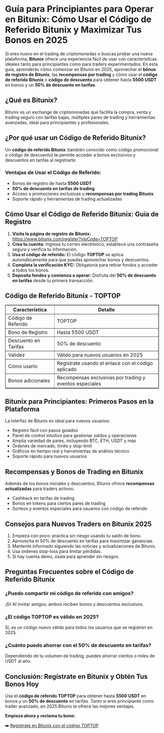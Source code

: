 <h1>Guía para Principiantes para Operar en Bitunix: Cómo Usar el Código de Referido Bitunix y Maximizar Tus Bonos en 2025</h1>
<p>Si eres nuevo en el trading de criptomonedas o buscas probar una nueva plataforma, <strong>Bitunix</strong> ofrece una experiencia fácil de usar con características ideales tanto para principiantes como para traders experimentados. En esta guía, aprenderás cómo comenzar en Bitunix en 2025, aprovechar el <strong>bônus de registro de Bitunix</strong>, las <strong>recompensas por trading</strong> y cómo usar el <strong>código de referido Bitunix</strong> o <strong>código de descuento</strong> para obtener hasta <strong>5500 USDT</strong> en bonos y un <strong>50% de descuento en tarifas</strong>.</p>

<h2>¿Qué es Bitunix?</h2>
<p>Bitunix es un exchange de criptomonedas que facilita la compra, venta y trading seguro con tarifas bajas, múltiples pares de trading y herramientas avanzadas, ideal para principiantes y profesionales.</p>

<h2>¿Por qué usar un Código de Referido Bitunix?</h2>
<p>Un <strong>código de referido Bitunix</strong> (también conocido como código promocional o código de descuento) te permite acceder a bonos exclusivos y descuentos en tarifas al registrarte.</p>

<h3>Ventajas de Usar el Código de Referido:</h3>
<ul>
<li>Bonos de registro de hasta <strong>5500 USDT</strong></li>
<li><strong>50% de descuento en tarifas de trading</strong></li>
<li>Acceso a promociones exclusivas y <strong>recompensas por trading Bitunix</strong></li>
<li>Soporte rápido y herramientas de trading actualizadas</li>
</ul>

<h2>Cómo Usar el Código de Referido Bitunix: Guía de Registro</h2>
<ol>
<li><strong>Visita la página de registro de Bitunix:</strong><br />
<a href="https://www.bitunix.com/register?vipCode=TOPTOP" target="_blank" rel="noopener">https://www.bitunix.com/register?vipCode=TOPTOP</a></li>
<li><strong>Crea tu cuenta:</strong> Ingresa tu correo electrónico, establece una contraseña segura y verifica tu información.</li>
<li><strong>Usa el código de referido:</strong> El código <strong>TOPTOP</strong> se aplica automáticamente para que puedas aprovechar bonos y descuentos.</li>
<li><strong>Completa la verificación KYC:</strong> Obligatoria para retirar fondos y acceder a todos los bonos.</li>
<li><strong>Deposita fondos y comienza a operar:</strong> Disfruta del <strong>50% de descuento en tarifas</strong> desde tu primera transacción.</li>
</ol>

<h2>Código de Referido Bitunix - TOPTOP</h2>
<table border="1" cellpadding="5" cellspacing="0">
<tr>
<th>Característica</th>
<th>Detalle</th>
</tr>
<tr>
<td>Código de Referido</td>
<td>TOPTOP</td>
</tr>
<tr>
<td>Bono de Registro</td>
<td>Hasta 5500 USDT</td>
</tr>
<tr>
<td>Descuento en Tarifas</td>
<td>50% de descuento</td>
</tr>
<tr>
<td>Validez</td>
<td>Válido para nuevos usuarios en 2025</td>
</tr>
<tr>
<td>Cómo usarlo</td>
<td>Regístrate usando el enlace con el código aplicado</td>
</tr>
<tr>
<td>Bonos adicionales</td>
<td>Recompensas exclusivas por trading y eventos especiales</td>
</tr>
</table>

<h2>Bitunix para Principiantes: Primeros Pasos en la Plataforma</h2>
<p>La interfaz de Bitunix es ideal para nuevos usuarios:</p>
<ul>
<li>Registro fácil con pasos guiados</li>
<li>Panel de control intuitivo para gestionar saldos y operaciones</li>
<li>Amplia variedad de pares, incluyendo BTC, ETH, USDT y más</li>
<li>Órdenes de mercado, límite y stop-limit</li>
<li>Gráficos en tiempo real y herramientas de análisis técnico</li>
<li>Soporte rápido para nuevos usuarios</li>
</ul>

<h2>Recompensas y Bonos de Trading en Bitunix</h2>
<p>Además de los bonos iniciales y descuentos, Bitunix ofrece <strong>recompensas actualizadas</strong> para traders activos:</p>
<ul>
<li>Cashback en tarifas de trading</li>
<li>Bonos en tokens para ciertos pares de trading</li>
<li>Sorteos y eventos especiales para usuarios con código de referido</li>
</ul>

<h2>Consejos para Nuevos Traders en Bitunix 2025</h2>
<ol>
<li>Empieza con poco: practica sin riesgo usando tu saldo de bono.</li>
<li>Aprovecha el 50% de descuento en tarifas para maximizar ganancias.</li>
<li>Mantente informado siguiendo las noticias y actualizaciones de Bitunix.</li>
<li>Usa órdenes stop-loss para limitar pérdidas.</li>
<li>Si hay cuenta demo, úsala para aprender sin riesgos.</li>
</ol>

<h2>Preguntas Frecuentes sobre el Código de Referido Bitunix</h2>
<h3>¿Puedo compartir mi código de referido con amigos?</h3>
<p>¡Sí! Al invitar amigos, ambos reciben bonos y descuentos exclusivos.</p>

<h3>¿El código TOPTOP es válido en 2025?</h3>
<p>Sí, es un código nuevo válido para todos los usuarios que se registren en 2025.</p>

<h3>¿Cuánto puedo ahorrar con el 50% de descuento en tarifas?</h3>
<p>Dependiendo de tu volumen de trading, puedes ahorrar cientos o miles de USDT al año.</p>

<h2>Conclusión: Regístrate en Bitunix y Obtén Tus Bonos Hoy</h2>
<p>Usa el <strong>código de referido TOPTOP</strong> para obtener hasta <strong>5500 USDT</strong> en bonos y un <strong>50% de descuento</strong> en tarifas. Tanto si eres principiante como trader avanzado, en 2025 Bitunix te ofrece las mejores ventajas.</p>

<p><strong>Empieza ahora y reclama tu bono:</strong></p>
<p>➡️ <a href="https://www.bitunix.com/register?vipCode=TOPTOP" target="_blank" rel="noopener">Regístrate en Bitunix con el código TOPTOP</a></p>
</body>
</html>
